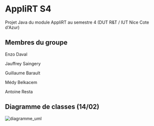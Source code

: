 # AppliRT S4

Projet Java du module AppliRT au semestre 4 (DUT R&T / IUT Nice Cote d'Azur)

## Membres du groupe

Enzo Daval

Jauffrey Saingery

Guillaume Barault

Médy Belkacem

Antoine Resta


## Diagramme de classes (14/02)

![diagramme_uml](https://i.imgur.com/Ibw1PLb.png)


